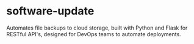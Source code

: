 # software-update
Automates file backups to cloud storage, built with Python and Flask for RESTful API's, designed for DevOps teams to automate deployments.

